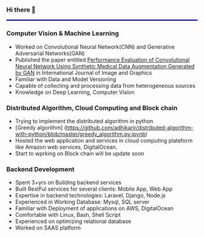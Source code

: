 ### Hi there 👋
<hr style="border:1px solid blue"> </hr>

<!--
**adhikarir/adhikarir** is a ✨ _special_ ✨ repository because its `README.md` (this file) appears on your GitHub profile.

Here are some ideas to get you started:

 - 🔭 I’m currently working on Sanima Bank as a software Engineer
- 🌱 I’m currently learning ...
- 👯 I’m looking to collaborate on ...
- 🤔 I’m looking for help with ...
- 💬 Ask me about ...
- 📫 How to reach me: ...
- 😄 Pronouns: ...
- ⚡ Fun fact: ...
-->
### Computer Vision & Machine Learning
* Worked on Convolutional Neural Network(CNN) and Generative Adversarial Networks(GAN)
* Published the paper entitled [Performance Evaluation of Convolutional Neural Network Using Synthetic Medical Data Augmentation Generated by GAN](https://www.worldscientific.com/doi/abs/10.1142/S021946782350002X) in International Journal of Image and Graphics
* Familiar with Data and Model Versioning
* Capable of collecting and processing data from heterogeneous sources
* Knowledge on Deep Learning, Computer Vision

### Distributed Algorithm, Cloud Computing and Block chain
* Trying to implement the distributed algorithm in python 
* [Greedy algorithm] (https://github.com/adhikarir/distributed-algorithm-with-python/blob/master/greedy_algorithm.py.ipynb)
* Hosted the web application and services in cloud computing plateform like Amazon web services, DigitalOcean.
* Start to wprking on Block chain will be update soon

### Backend Development
* Spent 3+yrs on Building backend services
* Built RestFul services for several clients: Mobile App, Web App
* Expertise in backend technologies: Laravel, Django, Node.js
* Experienced in Working Database: Mysql, SQL server
* Familiar with Deployment of applications on AWS, DigitalOcean
* Comfortable with Linux, Bash, Shell Script
* Experienced on optimizing relational database
* Worked on SAAS platform


                                                                                                                                                                                                                                                                                                                                                                                                                                                                                                                                                                                                                                                                                                                                                                                                                                                                                                                                                                                                                                                                                                                                                                                                                                                                                                                                                                 
